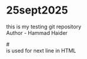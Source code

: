 # 25sept2025
this is my testing git repository
<br>
Author - Hammad Haider

#<br> is used for next line in HTML
